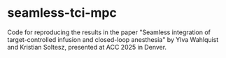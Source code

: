 # seamless-tci-mpc
Code for reproducing the results in the paper "Seamless integration of target-controlled infusion and closed-loop anesthesia" by Ylva Wahlquist and Kristian Soltesz, presented at ACC 2025 in Denver.
